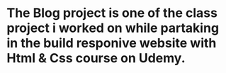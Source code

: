 # The Blog project is one of the class project i worked on while partaking in the build responive website with Html & Css course on Udemy. 
